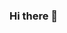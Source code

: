 ### Hi there 👋

<!--
I didn't know you could add a README to your Github profile until I stumbled across https://github.com/derekkedziora/derekkedziora on 2021-02-09. Thanks!
-->

<!--
**jas0nmjames/jas0nmjames** is a ✨ _special_ ✨ repository because its `README.md` (this file) appears on your GitHub profile.

Here are some ideas to get you started:

- 🔭 I’m currently working on ...
- 🌱 I’m currently learning ...
- 👯 I’m looking to collaborate on ...
- 🤔 I’m looking for help with ...
- 💬 Ask me about ...
- 📫 How to reach me: ...
- 😄 Pronouns: ...
- ⚡ Fun fact: ...
-->
